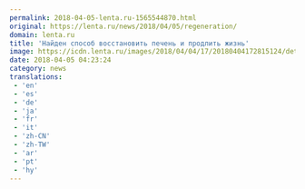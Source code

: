 ```yaml
---
permalink: 2018-04-05-lenta.ru-1565544870.html
original: https://lenta.ru/news/2018/04/05/regeneration/
domain: lenta.ru
title: 'Найден способ восстановить печень и продлить жизнь'
image: https://icdn.lenta.ru/images/2018/04/04/17/20180404172815124/detail_d455451f9966d7e033cea07879a8c87a.jpg
date: 2018-04-05 04:23:24
category: news
translations: 
 - 'en'
 - 'es'
 - 'de'
 - 'ja'
 - 'fr'
 - 'it'
 - 'zh-CN'
 - 'zh-TW'
 - 'ar'
 - 'pt'
 - 'hy'
---
```


